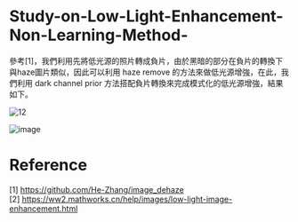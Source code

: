 # Study-on-Low-Light-Enhancement-Non-Learning-Method-

參考[1]，我們利用先將低光源的照片轉成負片，由於黑暗的部分在負片的轉換下與haze圖片類似，因此可以利用 haze remove 的方法來做低光源增強，在此，我們利用 dark channel prior 方法搭配負片轉換來完成模式化的低光源增強，結果如下。 


![12](https://user-images.githubusercontent.com/108604868/200993404-d6943fd1-2d99-450c-b091-b4d74d094056.jpg)

![image](https://user-images.githubusercontent.com/108604868/200993387-aae4099a-8fb6-4622-9860-b200a679d380.png)



# Reference
[1] https://github.com/He-Zhang/image_dehaze  
[2] https://ww2.mathworks.cn/help/images/low-light-image-enhancement.html

